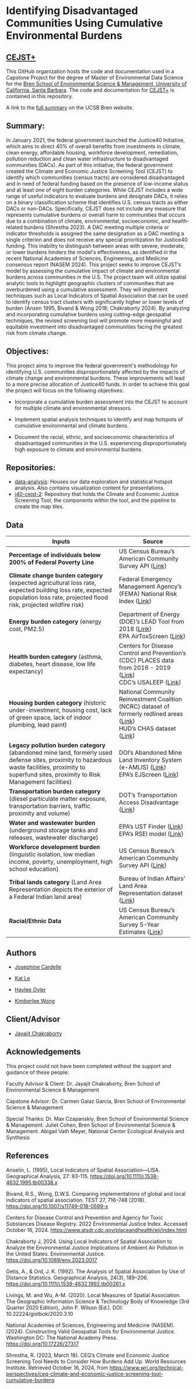 # Identifying Disadvantaged Communities Using Cumulative Environmental Burdens

## [CEJST+](https://apps.bren.ucsb.edu/justice40/en/)

This GitHub organization hosts the code and documentation used in a Capstone Project for the degree of Master of Environmental Data Science for the [Bren School of Environmental Science & Management, University of California, Santa Barbara](https://bren.ucsb.edu/). The code and documentation for [CEJST+](https://apps.bren.ucsb.edu/justice40/en/) is contained in this repository.

A link to the [full summary](https://bren.ucsb.edu/projects/identifying-justice40-communities-based-cumulative-environmental-burdens) on the UCSB Bren website.

## Summary: 
In January 2021, the federal government launched the Justice40 Initiative, which aims to direct 40% of overall benefits from investments in climate, clean energy, affordable housing, workforce development, remediation, pollution reduction and clean water infrastructure to disadvantaged communities (DACs). As part of this initiative, the federal government created the Climate and Economic Justice Screening Tool (CEJST) to identify which communities (census tracts) are considered disadvantaged and in need of federal funding based on the presence of low-income status and at least one of eight burden categories. While CEJST includes a wide range of useful indicators to evaluate burdens and designate DACs, it relies on a binary classification scheme that identifies U.S. census tracts as either DACs or non-DACs. Specifically, CEJST does not include any measure that represents cumulative burdens or overall harm to communities that occurs due to a combination of climate, environmental, socioeconomic, and health-related burdens (Shrestha 2023). A DAC meeting multiple criteria or indicator thresholds is assigned the same designation as a DAC meeting a single criterion and does not receive any special prioritization for Justice40 funding. This inability to distinguish between areas with severe, moderate, or lower burdens hinders the model's effectiveness, as identified in the recent National Academies of Sciences, Engineering, and Medicine consensus report (NASEM 2024). This project seeks to improve CEJST’s model by assessing the cumulative impact of climate and environmental burdens across communities in the U.S. The project team will utilize spatial analytic tools to highlight geographic clusters of communities that are overburdened using a cumulative assessment. They will implement techniques such as Local Indicators of Spatial Association that can be used to identify census tract clusters with significantly higher or lower levels of burden (Ansen 1995, Bivand & Wong 2018; Chakraborty 2024). By analyzing and incorporating cumulative burdens using cutting-edge geospatial techniques, the revised screening tool will promote more meaningful and equitable investment into disadvantaged communities facing the greatest risk from climate change.

## Objectives:
This project aims to improve the federal government's methodology for identifying U.S. communities disproportionately affected by the impacts of climate change and environmental burdens. These improvements will lead to a more precise allocation of Justice40 funds. In order to achieve this goal the project will focus on the following objectives:

- Incorporate a cumulative burden assessment into the CEJST to account for multiple climate and environmental stressors.
  
- Implement spatial analysis techniques to identify and map hotspots of cumulative environmental and climate burdens.
  
- Document the racial, ethnic, and socioeconomic characteristics of disadvantaged communities in the U.S. experiencing disproportionately high exposure to climate and environmental burdens.

## Repositories:
- [data-analysis](https://github.com/Justice40-MEDS/data-analysis): Houses our data exploration and statistical hotspot analysis. Also contains visualization content for presentations. 
- [j40-cejst-2](https://github.com/Justice40-MEDS/j40-cejst-2): Repository that holds the Climate and Economic Justice Screening Tool, the components within the tool, and the pipeline to create the map tiles. 

## Data

| **Inputs**                           | **Source**                                                                                                                                                                                |
|--------------------------------------|--------------------------------------------------------------------------------------------------------------------------------------------------------------------------------------------|
| **Percentage of individuals below 200% of Federal Poverty Line**            | US Census Bureau’s American Community Survey API ([Link](https://www.census.gov/data/developers/data-sets.html))                                                                           |
| **Climate change burden category** (expected agricultural loss rate, expected building loss rate, expected population loss rate, projected flood risk, projected wildfire risk) | Federal Emergency Management Agency’s (FEMA) National Risk Index ([Link](https://hazards.fema.gov/nri/data-resources))                                                                     |
| **Energy burden category** (energy cost, PM2.5) | Department of Energy (DOE)’s LEAD Tool from 2018 ([Link](https://www.energy.gov/scep/low-income-energy-affordability-data-lead-tool-and-community-energy-solutions))<br>EPA AirToxScreen ([Link](https://www.epa.gov/AirToxScreen)) |
| **Health burden category** (asthma, diabetes, heart disease, low life expectancy) | Centers for Disease Control and Prevention’s (CDC) PLACES data from 2016 - 2019 ([Link](https://www.cdc.gov/places/index.html))<br>CDC’s USALEEP ([Link](https://www.cdc.gov/nchs/nvss/usaleep/usaleep.html#data))                     |
| **Housing burden category** (historic under-investment, housing cost, lack of green space, lack of indoor plumbing, lead paint) | National Community Reinvestment Coalition (NCRC) dataset of formerly redlined areas ([Link](https://www.openicpsr.org/openicpsr/project/141121/version/V2/view))<br>HUD’s CHAS dataset ([Link](https://www.huduser.gov/portal/datasets/cp.html)) |
| **Legacy pollution burden category** (abandoned mine land, formerly used defense sites, proximity to hazardous waste facilities, proximity to superfund sites, proximity to Risk Management facilities) | DOI’s Abandoned Mine Land Inventory System (e-AMLIS) ([Link](https://www.osmre.gov/programs/e-amlis))<br>EPA’s EJScreen ([Link](https://www.epa.gov/ejscreen/technical-documentation-ejscreen))                                  |
| **Transportation burden category** (diesel particulate matter exposure, transportation barriers, traffic proximity and volume) | DOT’s Transportation Access Disadvantage ([Link](https://www.transportation.gov/priorities/equity/justice40/transportation-insecurity))                                                    |
| **Water and wastewater burden** (underground storage tanks and releases, wastewater discharge) | EPA’s UST Finder ([Link](https://www.epa.gov/ust/ust-finder))<br>EPA’s RSEI model ([Link](https://www.epa.gov/ejscreen/technical-documentation-ejscreen))                                   |
| **Workforce development burden** (linguistic isolation, low median income, poverty, unemployment, high school education) | US Census Bureau’s American Community Survey API ([Link](https://www.census.gov/data/developers/data-sets.html))                                                                            |
| **Tribal lands category** (Land Area Representation depicts the exterior of a Federal Indian land area) | Bureau of Indian Affairs’ Land Area Representation dataset ([Link](https://www.bia.gov/bia/ots/dris/bogs))                                                                                  |
| **Racial/Ethnic Data**               | US Census Bureau’s American Community Survey 5-Year Estimates ([Link](https://www.census.gov/data/developers/data-sets.html))                                                               |


## Authors
- [Josephine Cardelle](https://github.com/jocardelle)
  
- [Kat Le](https://github.com/katleyq)
  
- [Haylee Oyler](https://github.com/haylee360)
  
- [Kimberlee Wong](https://github.com/kimberleewong)

## Client/Advisor
- [Jayajit Chakraborty](https://bren.ucsb.edu/people/jayajit-chakraborty)

## Acknowledgements
This project could not have been completed without the support and guidance of these people:

Faculty Advisor & Client: Dr. Jayajit Chakraborty, Bren School of Environmental Science & Management

Capstone Advisor: Dr. Carmen Galaz García, Bren School of Environmental Science & Management

Special Thanks: Dr. Max Czapanskiy, Bren School of Environmental Science & Management. Juliet Cohen, Bren School of Environmental Science & Management. Abigail Vath Meyer, National Center Ecological Analysis and Synthesis

## References

Anselin, L. (1995), Local Indicators of Spatial Association—LISA. Geographical Analysis, 27: 93-115. https://doi.org/10.1111/j.1538-4632.1995.tb00338.x

Bivand, R.S., Wong, D.W.S. Comparing implementations of global and local indicators of spatial association. TEST 27, 716–748 (2018). https://doi.org/10.1007/s11749-018-0599-x

Centers for Disease Control and Prevention and Agency for Toxic Substances Disease Registry. 2022 Environmental Justice Index. Accessed October 16, 2024. https://www.atsdr.cdc.gov/placeandhealth/eji/index.html

Chakraborty J, 2024. Using Local Indicators of Spatial Association to Analyze the Environmental Justice Implications of Ambient Air Pollution in the United States. Environmental Justice. https://doi.org/10.1089/env.2023.0017 

Getis, A., & Ord, J. K. (1992). The Analysis of Spatial Association by Use of Distance Statistics. Geographical Analysis, 24(3), 189–206. https://doi.org/10.1111/j.1538-4632.1992.tb00261.x 

Livings, M. and Wu, A-M. (2020). Local Measures of Spatial Association. The Geographic Information Science & Technology Body of Knowledge (3rd Quarter 2020 Edition), John P. Wilson (Ed.). DOI: 10.22224/gistbok/2020.3.10

National Academies of Sciences, Engineering and Medicine (NASEM). (2024). Constructing Valid Geospatial Tools for Environmental Justice. Washington DC: The National Academy Press. https://doi.org/10.17226/27317 

Shrestha, R. (2023, March 18). CEQ’s Climate and Economic Justice Screening Tool Needs to Consider How Burdens Add Up. World Resources Institute. Retrieved October 16, 2024, from https://www.wri.org/technical-perspectives/ceq-climate-and-economic-justice-screening-tool-cumulative-burdens 


